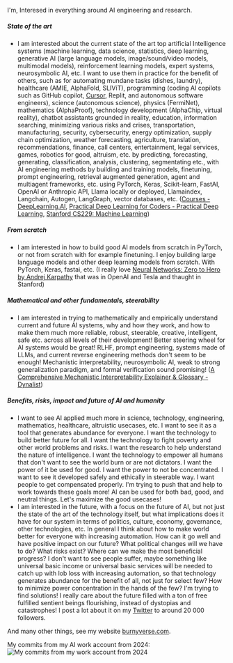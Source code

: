 I'm, Interesed in everything around AI engineering and research.

##### State of the art
- I am interested about the current state of the art top artificial Intelligence systems (machine learning, data science, statistics, deep learning, generative AI (large language models, image/sound/video models, multimodal models), reinforcement learning models, expert systems, neurosymbolic AI, etc. I want to use them in practice for the benefit of others, such as for automating mundane tasks (dishes, laundry), healthcare (AMIE, AlphaFold, SLIViT), programming (coding AI copilots such as GitHub copilot, [Cursor](https://www.cursor.com/), Replit, and autonomous software engineers), science (autonomous science), physics (FermiNet), mathematics (AlphaProof), technology development (AlphaChip, virtual reality), chatbot assistants grounded in reality, education, information searching, minimizing various risks and crises, transportation, manufacturing, security, cybersecurity, energy optimization, supply chain optimization, weather forecasting, agriculture, translation, recommendations, finance, call centers, entertainment, legal services, games, robotics for good, altruism, etc. by predicting, forecasting, generating, classification, analysis, clustering, segmentating etc., with AI engineering methods by building and training models, finetuning, prompt engineering, retrieval augmented generation, agent and multiagent frameworks, etc. using PyTorch, Keras, Scikit-learn, FastAI, OpenAI or Anthropic API, Llama locally or deployed, Llamaindex, Langchain, Autogen, LangGraph, vector databases, etc. ([Courses - DeepLearning.AI](https://www.deeplearning.ai/courses/), [Practical Deep Learning for Coders - Practical Deep Learning](https://course.fast.ai/), [Stanford CS229: Machine Learning](https://www.youtube.com/playlist?list=PLoROMvodv4rNyWOpJg_Yh4NSqI4Z4vOYy))

##### From scratch
- I am interested in how to build good AI models from scratch in PyTorch, or not from scratch with for example finetuning. I enjoy building large language models and other deep learning models from scratch. With PyTorch, Keras, fastai, etc. (I really love [Neural Networks: Zero to Hero by Andrej Karpathy](https://www.youtube.com/playlist?list=PLAqhIrjkxbuWI23v9cThsA9GvCAUhRvKZ) that was in OpenAI and Tesla and thaught in Stanford)
  
##### Mathematical and other fundamentals, steerability
- I am interested in trying to mathematically and empirically understand current and future AI systems, why and how they work, and how to make them much more reliable, robust, steerable, creative, intelligent, safe etc. across all levels of their development! Better steering wheel for AI systems would be great! RLHF, prompt engineering, systems made of LLMs, and current reverse engineering methods don't seem to be enough! Mechanistic interpretability, neurosymbolic AI, weak to strong generalization paradigm, and formal verification sound promising! ([A Comprehensive Mechanistic Interpretability Explainer & Glossary - Dynalist](https://dynalist.io/d/n2ZWtnoYHrU1s4vnFSAQ519J))
  
##### Benefits, risks, impact and future of AI and humanity
- I want to see AI applied much more in science, technology, engineering, mathematics, healthcare, altruistic usecases, etc. I want to see it as a tool that generates abundance for everyone. I want the technology to build better future for all. I want the technology to fight poverty and other world problems and risks. I want the research to help understand the nature of intelligence. I want the technology to empower all humans that don't want to see the world burn or are not dictators. I want the power of it be used for good. I want the power to not be concentrated. I want to see it developed safely and ethically in steerable way. I want people to get compensated properly. I'm trying to push that and help to work towards these goals more! AI can be used for both bad, good, and neutral things. Let's maximize the good usecases!
- I am interested in the future, with a focus on the future of AI, but not just the state of the art of the technology itself, but what implications does it have for our system in terms of politics, culture, economy, governance, other technologies, etc. In general I think about how to make world better for everyone with increasing automation. How can it go well and have positive impact on our future? What political changes will we have to do? What risks exist? Where can we make the most beneficial progress? I don't want to see people suffer, maybe something like universal basic income or universal basic services will be needed to catch up with lob loss with increasing automation, so that technology generates abundance for the benefit of all, not just for select few? How to minimize power concentration in the hands of the few? I'm trying to find solutions! I really care about the future filled with a ton of free fulfilled sentient beings flourishing, instead of dystopias and catastrophes! I post a lot about it on my [Twitter](https://x.com/burny_tech) to around 20 000 followers. 

And many other things, see my website [burnyverse.com](https://burnyverse.com/).

My commits from my AI work account from 2024:
![My commits from my work account from 2024](https://i.imgur.com/GlBDhOi.png)


<!--
**BurnyCoder/BurnyCoder** is a ✨ _special_ ✨ repository because its `README.md` (this file) appears on your GitHub profile.

Here are some ideas to get you started:

- 🔭 I’m currently working on ...
- 🌱 I’m currently learning ...
- 👯 I’m looking to collaborate on ...
- 🤔 I’m looking for help with ...
- 💬 Ask me about ...
- 📫 How to reach me: ...
- 😄 Pronouns: ...
- ⚡ Fun fact: ...
-->
